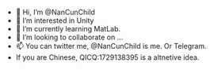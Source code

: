 - 👋 Hi, I’m @NanCunChild
- 👀 I’m interested in Unity
- 🌱 I’m currently learning MatLab.
- 💞️ I’m looking to collaborate on ...
- 📫 You can twitter me, @NanCunChild is me. Or Telegram.
- If you are Chinese, QICQ:1729138395 is a altnetive idea.

<!---
NanCunChild/NanCunChild is a ✨ special ✨ repository because its `README.md` (this file) appears on your GitHub profile.
You can click the Preview link to take a look at your changes.
--->

